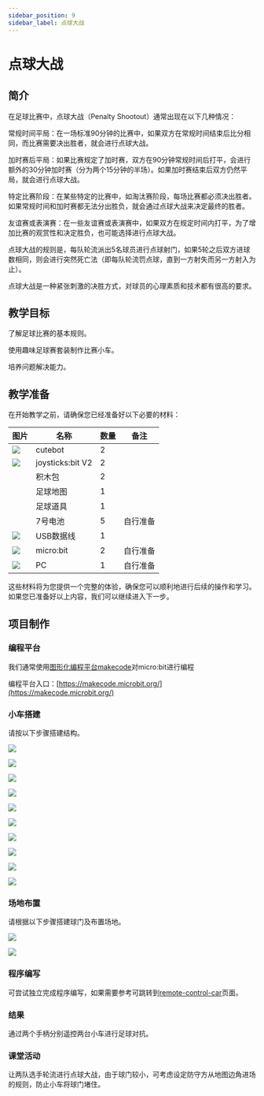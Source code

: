 ```yaml
---
sidebar_position: 9
sidebar_label: 点球大战
---
```


# 点球大战

## 简介

在足球比赛中，点球大战（Penalty Shootout）通常出现在以下几种情况：

常规时间平局：在一场标准90分钟的比赛中，如果双方在常规时间结束后比分相同，而比赛需要决出胜者，就会进行点球大战。

加时赛后平局：如果比赛规定了加时赛，双方在90分钟常规时间后打平，会进行额外的30分钟加时赛（分为两个15分钟的半场）。如果加时赛结束后双方仍然平局，就会进行点球大战。

特定比赛阶段：在某些特定的比赛中，如淘汰赛阶段，每场比赛都必须决出胜者。如果常规时间和加时赛都无法分出胜负，就会通过点球大战来决定最终的胜者。

友谊赛或表演赛：在一些友谊赛或表演赛中，如果双方在规定时间内打平，为了增加比赛的观赏性和决定胜负，也可能选择进行点球大战。

点球大战的规则是，每队轮流派出5名球员进行点球射门，如果5轮之后双方进球数相同，则会进行突然死亡法（即每队轮流罚点球，直到一方射失而另一方射入为止）。

点球大战是一种紧张刺激的决胜方式，对球员的心理素质和技术都有很高的要求。

## 教学目标

了解足球比赛的基本规则。

使用趣味足球赛套装制作比赛小车。

培养问题解决能力。

## 教学准备

在开始教学之前，请确保您已经准备好以下必要的材料：

| **图片** | **名称** | **数量** | **备注** |
| --- | --- | --- | --- |
| ![](https://wiki-media-ef.oss-cn-hongkong.aliyuncs.com/docs/microbit/microbit-smart-car/microbit-smart-cutebot/images/cutebot_01_01.jpg) | cutebot | 2 |  |
| ![](https://wiki-media-ef.oss-cn-hongkong.aliyuncs.com/docs/microbit/expansion-board/images/joystick_v2_01.png) | joysticks:bit V2 | 2 |  |
|  | 积木包 | 2 |  |
|  | 足球地图 | 1 |  |
|  | 足球道具 | 1 |  |
|  | 7号电池 | 5 | 自行准备 |
| ![](https://wiki-media-ef.oss-cn-hongkong.aliyuncs.com/docs/microbit/interesting-case/cutebot-fun-football-game-kit/cases-libraries/images/USB-data-cable.png) | USB数据线 | 1 |   |
| ![](https://wiki-media-ef.oss-cn-hongkong.aliyuncs.com/docs/microbit/interesting-case/cutebot-fun-football-game-kit/cases-libraries/images/microbit.png) | micro:bit | 2 | 自行准备 |
| ![](https://wiki-media-ef.oss-cn-hongkong.aliyuncs.com/docs/microbit/interesting-case/cutebot-fun-football-game-kit/cases-libraries/images/pc.png) | PC | 1 | 自行准备 |

这些材料将为您提供一个完整的体验，确保您可以顺利地进行后续的操作和学习。如果您已准备好以上内容，我们可以继续进入下一步。


## 项目制作

### 编程平台

我们通常使用[图形化编程平台makecode](https://makecode.microbit.org/)对micro:bit进行编程

编程平台入口：[https://makecode.microbit.org/](https://makecode.microbit.org/)

### 小车搭建

请按以下步骤搭建结构。

![](https://wiki-media-ef.oss-cn-hongkong.aliyuncs.com/docs/microbit/interesting-case/cutebot-fun-football-game-kit/cases-libraries/images/football-game-step-01.png)

![](https://wiki-media-ef.oss-cn-hongkong.aliyuncs.com/docs/microbit/interesting-case/cutebot-fun-football-game-kit/cases-libraries/images/football-game-step-02.png)

![](https://wiki-media-ef.oss-cn-hongkong.aliyuncs.com/docs/microbit/interesting-case/cutebot-fun-football-game-kit/cases-libraries/images/football-game-step-03.png)

![](https://wiki-media-ef.oss-cn-hongkong.aliyuncs.com/docs/microbit/interesting-case/cutebot-fun-football-game-kit/cases-libraries/images/football-game-step-04.png)

![](https://wiki-media-ef.oss-cn-hongkong.aliyuncs.com/docs/microbit/interesting-case/cutebot-fun-football-game-kit/cases-libraries/images/football-game-step-05.png)

![](https://wiki-media-ef.oss-cn-hongkong.aliyuncs.com/docs/microbit/interesting-case/cutebot-fun-football-game-kit/cases-libraries/images/football-game-step-06.png)

![](https://wiki-media-ef.oss-cn-hongkong.aliyuncs.com/docs/microbit/interesting-case/cutebot-fun-football-game-kit/cases-libraries/images/football-game-step-07.png)

![](https://wiki-media-ef.oss-cn-hongkong.aliyuncs.com/docs/microbit/interesting-case/cutebot-fun-football-game-kit/cases-libraries/images/football-game-step-08.png)

![](https://wiki-media-ef.oss-cn-hongkong.aliyuncs.com/docs/microbit/interesting-case/cutebot-fun-football-game-kit/cases-libraries/images/football-game-step-09.png)

![](https://wiki-media-ef.oss-cn-hongkong.aliyuncs.com/docs/microbit/interesting-case/cutebot-fun-football-game-kit/cases-libraries/images/football-game-step-10.png)


### 场地布置

请根据以下步骤搭建球门及布置场地。

![](https://wiki-media-ef.oss-cn-hongkong.aliyuncs.com/docs/microbit/interesting-case/cutebot-fun-football-game-kit/cases-libraries/images/football-game-step-11.png)

![](https://wiki-media-ef.oss-cn-hongkong.aliyuncs.com/docs/microbit/interesting-case/cutebot-fun-football-game-kit/cases-libraries/images/football-game-step-12.png)

### 程序编写

可尝试独立完成程序编写，如果需要参考可跳转到[remote-control-car](https://wiki-media-ef.oss-cn-hongkong.aliyuncs.com/docs/microbit/interesting-case/cutebot-fun-football-game-kit/cases-libraries/images/football-game-step-12.png)页面。

### 结果

通过两个手柄分别遥控两台小车进行足球对抗。

### 课堂活动

让两队选手轮流进行点球大战，由于球门较小，可考虑设定防守方从地图边角进场的规则，防止小车将球门堵住。
